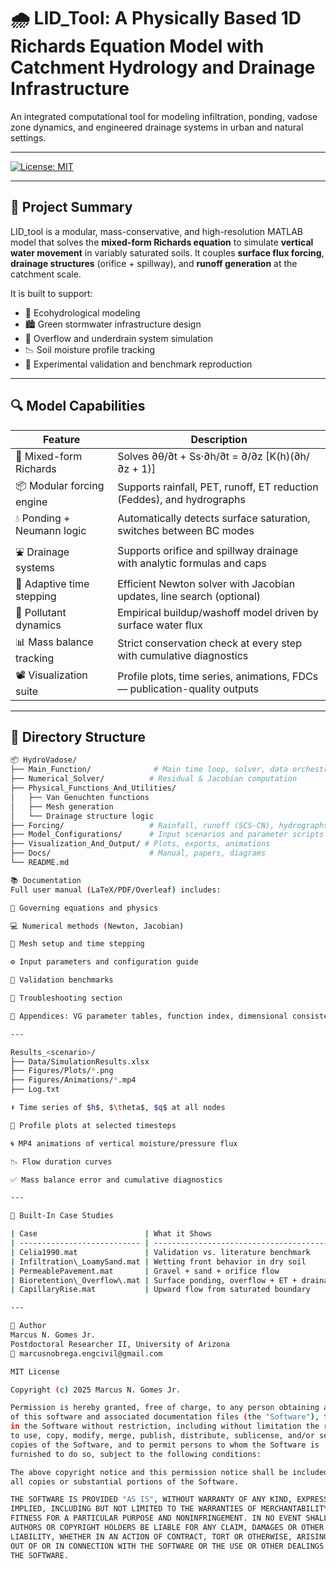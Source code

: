 # 🌧️ LID_Tool: A Physically Based 1D Richards Equation Model with Catchment Hydrology and Drainage Infrastructure

An integrated computational tool for modeling infiltration, ponding, vadose zone dynamics, and engineered drainage systems in urban and natural settings.

---

[![License: MIT](https://img.shields.io/badge/license-MIT-blue.svg)](./LICENSE)

---

## 📘 Project Summary

LID_tool is a modular, mass-conservative, and high-resolution MATLAB model that solves the **mixed-form Richards equation** to simulate **vertical water movement** in variably saturated soils. It couples **surface flux forcing**, **drainage structures** (orifice + spillway), and **runoff generation** at the catchment scale.

It is built to support:
- 🌱 Ecohydrological modeling
- 🏙️ Green stormwater infrastructure design
- 🌊 Overflow and underdrain system simulation
- 📉 Soil moisture profile tracking
- 🧪 Experimental validation and benchmark reproduction

---

## 🔍 Model Capabilities

| Feature                     | Description                                                                 |
|----------------------------|-----------------------------------------------------------------------------|
| 🌊 Mixed-form Richards      | Solves ∂θ/∂t + Ss·∂h/∂t = ∂/∂z [K(h)(∂h/∂z + 1)]                            |
| 📦 Modular forcing engine   | Supports rainfall, PET, runoff, ET reduction (Feddes), and hydrographs      |
| 💧 Ponding + Neumann logic  | Automatically detects surface saturation, switches between BC modes         |
| ⛲ Drainage systems         | Supports orifice and spillway drainage with analytic formulas and caps      |
| 🧠 Adaptive time stepping   | Efficient Newton solver with Jacobian updates, line search (optional)       |
| 🧪 Pollutant dynamics       | Empirical buildup/washoff model driven by surface water flux                |
| 📊 Mass balance tracking    | Strict conservation check at every step with cumulative diagnostics         |
| 📽️ Visualization suite     | Profile plots, time series, animations, FDCs — publication-quality outputs  |

---


## 📁 Directory Structure

```bash
📦 HydroVadose/
├── Main_Function/              # Main time loop, solver, data orchestration
├── Numerical_Solver/          # Residual & Jacobian computation
├── Physical_Functions_And_Utilities/
│   ├── Van Genuchten functions
│   ├── Mesh generation
│   └── Drainage structure logic
├── Forcing/                   # Rainfall, runoff (SCS-CN), hydrographs, ETP
├── Model_Configurations/      # Input scenarios and parameter scripts
├── Visualization_And_Output/ # Plots, exports, animations
├── Docs/                      # Manual, papers, diagrams
└── README.md

📚 Documentation
Full user manual (LaTeX/PDF/Overleaf) includes:

📖 Governing equations and physics

💻 Numerical methods (Newton, Jacobian)

🧩 Mesh setup and time stepping

⚙️ Input parameters and configuration guide

🧪 Validation benchmarks

🧠 Troubleshooting section

📎 Appendices: VG parameter tables, function index, dimensional consistency

---

Results_<scenario>/
├── Data/SimulationResults.xlsx
├── Figures/Plots/*.png
├── Figures/Animations/*.mp4
├── Log.txt

⬇️ Time series of $h$, $\theta$, $q$ at all nodes

🧱 Profile plots at selected timesteps

🌀 MP4 animations of vertical moisture/pressure flux

📉 Flow duration curves

✅ Mass balance error and cumulative diagnostics

---

🧪 Built-In Case Studies

| Case                        | What it Shows                             |
| --------------------------- | ----------------------------------------- |
| Celia1990.mat               | Validation vs. literature benchmark       |
| Infiltration\_LoamySand.mat | Wetting front behavior in dry soil        |
| PermeablePavement.mat       | Gravel + sand + orifice flow              |
| Bioretention\_Overflow\.mat | Surface ponding, overflow + ET + drainage |
| CapillaryRise.mat           | Upward flow from saturated boundary       |

---

👋 Author
Marcus N. Gomes Jr.
Postdoctoral Researcher II, University of Arizona
📧 marcusnobrega.engcivil@gmail.com

MIT License

Copyright (c) 2025 Marcus N. Gomes Jr.

Permission is hereby granted, free of charge, to any person obtaining a copy
of this software and associated documentation files (the "Software"), to deal
in the Software without restriction, including without limitation the rights
to use, copy, modify, merge, publish, distribute, sublicense, and/or sell   
copies of the Software, and to permit persons to whom the Software is         
furnished to do so, subject to the following conditions:                      

The above copyright notice and this permission notice shall be included in    
all copies or substantial portions of the Software.                           

THE SOFTWARE IS PROVIDED "AS IS", WITHOUT WARRANTY OF ANY KIND, EXPRESS OR    
IMPLIED, INCLUDING BUT NOT LIMITED TO THE WARRANTIES OF MERCHANTABILITY,      
FITNESS FOR A PARTICULAR PURPOSE AND NONINFRINGEMENT. IN NO EVENT SHALL THE   
AUTHORS OR COPYRIGHT HOLDERS BE LIABLE FOR ANY CLAIM, DAMAGES OR OTHER        
LIABILITY, WHETHER IN AN ACTION OF CONTRACT, TORT OR OTHERWISE, ARISING FROM, 
OUT OF OR IN CONNECTION WITH THE SOFTWARE OR THE USE OR OTHER DEALINGS IN     
THE SOFTWARE.

